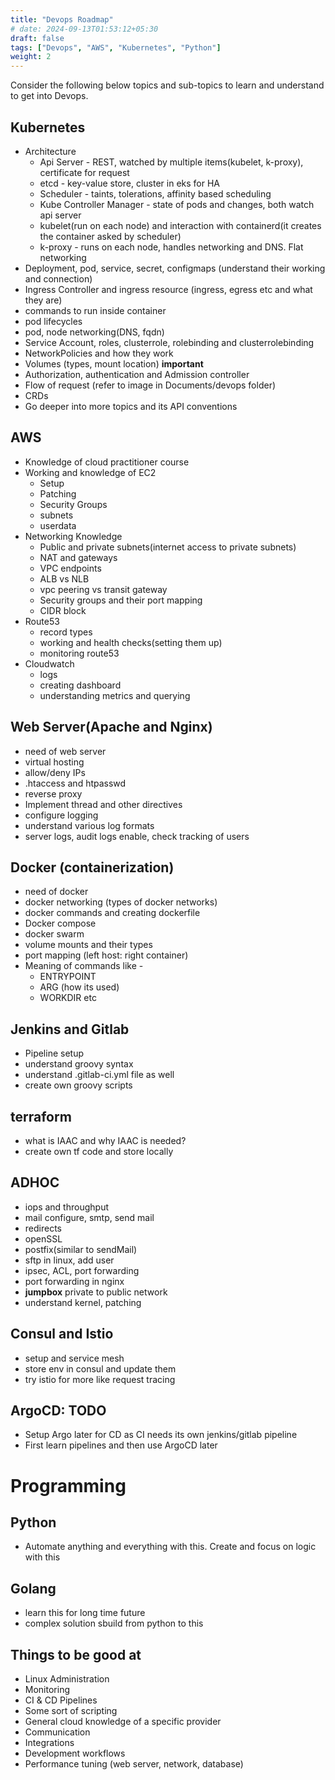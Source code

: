 ```yaml
---
title: "Devops Roadmap"
# date: 2024-09-13T01:53:12+05:30
draft: false
tags: ["Devops", "AWS", "Kubernetes", "Python"]
weight: 2
---
```


Consider the following below topics and sub-topics to learn and understand to get into Devops.

## Kubernetes

- Architecture
  - Api Server - REST, watched by multiple items(kubelet, k-proxy), certificate for request
  - etcd - key-value store, cluster in eks for HA
  - Scheduler - taints, tolerations, affinity based scheduling
  - Kube Controller Manager - state of pods and changes, both watch api server
  - kubelet(run on each node) and interaction with containerd(it creates the container asked by scheduler)
  - k-proxy - runs on each node, handles networking and DNS. Flat networking
- Deployment, pod, service, secret, configmaps (understand their working and connection)
- Ingress Controller and ingress resource (ingress, egress etc and what they are)
- commands to run inside container
- pod lifecycles
- pod, node networking(DNS, fqdn)
- Service Account, roles, clusterrole, rolebinding and clusterrolebinding
- NetworkPolicies and how they work
- Volumes (types, mount location) **important**
- Authorization, authentication and Admission controller
- Flow of request (refer to image in Documents/devops folder)
- CRDs
- Go deeper into more topics and its API conventions

## AWS

- Knowledge of cloud practitioner course
- Working and knowledge of EC2
  - Setup
  - Patching
  - Security Groups
  - subnets
  - userdata
- Networking Knowledge
  - Public and private subnets(internet access to private subnets)
  - NAT and gateways
  - VPC endpoints
  - ALB vs NLB
  - vpc peering vs transit gateway
  - Security groups and their port mapping
  - CIDR block
- Route53
  - record types
  - working and health checks(setting them up)
  - monitoring route53
- Cloudwatch
  - logs
  - creating dashboard
  - understanding metrics and querying

## Web Server(Apache and Nginx)

- need of web server
- virtual hosting
- allow/deny IPs
- .htaccess and htpasswd
- reverse proxy
- Implement thread and other directives
- configure logging
- understand various log formats
- server logs, audit logs enable, check tracking of users

## Docker (containerization)

- need of docker
- docker networking (types of docker networks)
- docker commands and creating dockerfile
- Docker compose
- docker swarm
- volume mounts and their types
- port mapping (left host: right container)
- Meaning of commands like -
  - ENTRYPOINT
  - ARG (how its used)
  - WORKDIR etc

## Jenkins and Gitlab

- Pipeline setup
- understand groovy syntax
- understand .gitlab-ci.yml file as well
- create own groovy scripts

## terraform

- what is IAAC and why IAAC is needed?
- create own tf code and store locally

## ADHOC

- iops and throughput
- mail configure, smtp, send mail
- redirects
- openSSL
- postfix(similar to sendMail)
- sftp in linux, add user
- ipsec, ACL, port forwarding
- port forwarding in nginx
- **jumpbox** private to public network
- understand kernel, patching

## Consul and Istio

- setup and service mesh
- store env in consul and update them
- try istio for more like request tracing

## ArgoCD: TODO

- Setup Argo later for CD as CI needs its own jenkins/gitlab pipeline
- First learn pipelines and then use ArgoCD later

# Programming

## Python

- Automate anything and everything with this. Create and focus on logic with this

## Golang

- learn this for long time future
- complex solution sbuild from python to this

## Things to be good at

- Linux Administration
- Monitoring
- CI & CD Pipelines
- Some sort of scripting
- General cloud knowledge of a specific provider
- Communication
- Integrations
- Development workflows
- Performance tuning (web server, network, database)
